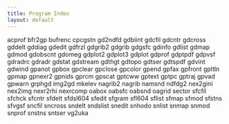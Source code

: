 ```yaml
---
title: Program Index
layout: default
---
```


acprof
bfr2gp
bufrenc
cpcgstn
gd2ndfd
gdbiint
gdcfil
gdcntr
gdcross
gddelt
gddiag
gdedit
gdfrzl
gdgrib2
gdgrib
gdgsfc
gdinfo
gdlist
gdmap
gdmod
gdobscnt
gdomeg
gdplot2
gdplot3
gdplot
gdprof
gdptpdf
gdpvsf
gdradrc
gdradr
gdstat
gdstream
gdthgt
gdtopo
gdtser
gdtspdf
gdvint
gdwind
gpanot
gpbox
gpclear
gpclose
gpcolor
gpend
gpfax
gpfront
gpltln
gpmap
gpnexr2
gpnids
gprcm
gpscat
gptcww
gptext
gptpc
gptraj
gpvad
gpwarn
grphgd
img2gd
mkelev
nagrib2
nagrib
namsnd
ndfdg2
nex2gini
nex2img
nexr2rhi
nexrcomp
oabox
oabsfc
oabsnd
oagrid
sector
sfcfil
sfchck
sfcntr
sfdelt
sfdsl604
sfedit
sfgram
sfl604
sflist
sfmap
sfmod
sfstns
sfvgsf
sncfil
sncross
sndelt
sndslist
snedit
snhodo
snlist
snmap
snmod
snprof
snstns
sntser
vg2uka
